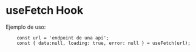 # useFetch Hook

Ejemplo de uso:
```
    const url = 'endpoint de una api'; 
    const { data:null, loading: true, error: null } = useFetch(url); 

``` 